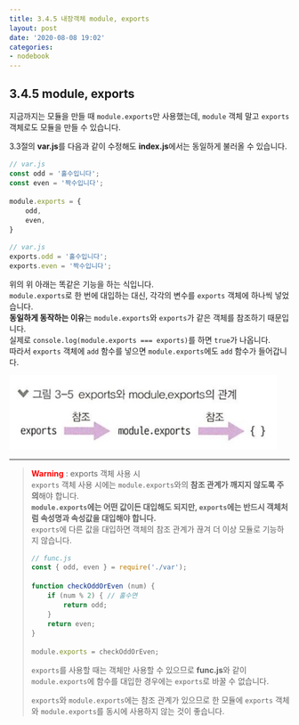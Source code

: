 ```yaml
---
title: 3.4.5 내장객체 module, exports
layout: post
date: '2020-08-08 19:02'
categories:
- nodebook
---
```


## 3.4.5 module, exports

지금까지는 모듈을 만들 때 `module.exports`만 사용했는데, `module` 객체 말고 `exports` 객체로도 모듈을 만들 수 있습니다.  

3.3절의 **var.js**를 다음과 같이 수정해도 **index.js**에서는 동일하게 불러올 수 있습니다.  

```javascript
// var.js
const odd = '홀수입니다';
const even = '짝수입니다';

module.exports = {
    odd,
    even,
}
```

```javascript
// var.js
exports.odd = '홀수입니다';
exports.even = '짝수입니다';
```

위의 위 아래는 똑같은 기능을 하는 식입니다.  
`module.exports`로 한 번에 대입하는 대신, 각각의 변수를 `exports` 객체에 하나씩 넣었습니다.  
**동일하게 동작하는 이유**는 `module.exports`와 `exports`가 같은 객체를 참조하기 때문입니다.  
실제로 `console.log(module.exports === exports)`를 하면 `true`가 나옵니다.  
따라서 `exports` 객체에 `add` 함수를 넣으면 `module.exports`에도 `add` 함수가 들어갑니다.

![](/static/img/nodebook/image40.jpg)

---

>**<span style="color:red">Warning</span>** : exports 객체 사용 시  
>`exports` 객체 사용 시에는 `module.exports`와의 **참조 관계가 깨지지 않도록 주의**해야 합니다.  
>**`module.exports`에는 어떤 값이든 대입해도 되지만, `exports`에는 반드시 객체처럼 속성명과 속성값을 대입해야 합니다.**  
>`exports`에 다른 값을 대입하면 객체의 참조 관계가 끊겨 더 이상 모듈로 기능하지 않습니다.
>
>```javascript
>// func.js
>const { odd, even } = require('./var');
>
> function checkOddOrEven (num) {
>     if (num % 2) { // 홀수면
>         return odd;
>     }
>     return even;
> }
> 
> module.exports = checkOddOrEven;
>```
>
>`exports`를 사용할 때는 객체만 사용할 수 있으므로 **func.js**와 같이 `module.exports`에 함수를 대입한 경우에는 
>`exports`로 바꿀 수 없습니다.
>
>`exports`와 `module.exports`에는 참조 관계가 있으므로 한 모듈에 `exports` 객체와 `module.exports`를 동시에 
>사용하지 않는 것이 좋습니다.